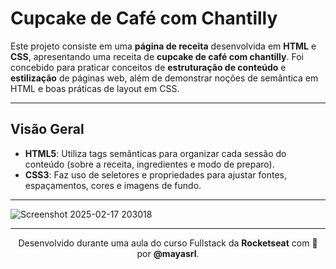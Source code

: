 # Cupcake de Café com Chantilly

Este projeto consiste em uma **página de receita** desenvolvida em **HTML** e **CSS**, apresentando uma receita de **cupcake de café com chantilly**. Foi concebido para praticar conceitos de **estruturação de conteúdo** e **estilização** de páginas web, além de demonstrar noções de semântica em HTML e boas práticas de layout em CSS.

---

## Visão Geral

- **HTML5**: Utiliza tags semânticas para organizar cada sessão do conteúdo (sobre a receita, ingredientes e modo de preparo).  
- **CSS3**: Faz uso de seletores e propriedades para ajustar fontes, espaçamentos, cores e imagens de fundo.  

---

![Screenshot 2025-02-17 203018](https://github.com/user-attachments/assets/44b3c961-0ef0-4656-a8af-156cd9476f19)

---

<p align="center">
  Desenvolvido durante uma aula do curso Fullstack da <strong>Rocketseat</strong> com 💛 por <strong>@mayasrl</strong>.
</p>
